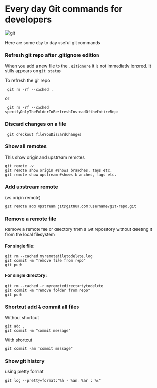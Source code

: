 # Every day Git commands for developers

![git](https://upload.wikimedia.org/wikipedia/commons/thumb/e/e0/Git-logo.svg/1280px-Git-logo.svg.png)

Here are some day to day useful git commands


### Refresh git repo after .gitignore edition

When you add a new file to the `.gitignore` it is not immediatly ignored. It stills appears on `git status`

To refresh the git repo

```
 git rm -rf --cached .
```

or 

```
 git rm -rf --cached specifyOnlyTheFolderToResfreshInsteadOftheEntireRepo
```

### Discard changes on a file

```
 git checkout fileYouDiscardChanges
```

### Show all remotes

This show origin and upstream remotes

```
git remote -v
git remote show origin #shows branches, tags etc.
git remote show upstream #shows branches, tags etc.
```
### Add upstream remote

(vs origin remote)

```
git remote add upstream git@github.com:username/git-repo.git
```

### Remove a remote file

Remove a remote file or directory from a Git repository without deleting it from the local filesystem

#### For single file:
```
git rm --cached myremotefiletodelete.log
git commit -m "remove file from repo"
git push
```

#### For single directory:
```
git rm --cached -r myremotedirectortytodelete
git commit -m "remove folder from repo"
git push
```

### Shortcut add & commit all files
Without shortcut
```
git add .
git commit -m "commit message"
```
With shortcut
```
git commit -am "commit message"
```

### Show git history

using pretty format
```
git log --pretty=format:"%h - %an, %ar : %s"
```